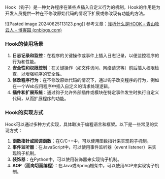 Hook（钩子）是一种允许程序在某些点插入自定义行为的机制。Hook的作用是为开发人员提供一种在不修改原始代码的情况下扩展或修改现有功能的方法。

![[Pasted image 20240625113123.png]]
参考文章：[浅析什么是HOOK - 青山牧云人 - 博客园 (cnblogs.com)](https://www.cnblogs.com/ArsenalfanInECNU/p/12871887.html)
### Hook的使用场景

1. **日志记录和监控**：在程序的关键操作或事件上插入日志记录，以便监控程序的行为和性能。
2. **安全性和权限控制**：在关键操作（如文件访问、网络请求等）前后插入权限检查，以增强程序的安全性。
3. **修改程序行为**：在不修改原始代码的情况下，通过钩子改变程序的行为，例如在一个Web应用程序中插入自定义的请求处理逻辑。
4. **插件和扩展系统**：通过钩子允许外部插件或模块在特定事件发生时执行自定义代码，从而扩展程序的功能。

### Hook的实现方式

Hook可以通过多种方式实现，具体取决于编程语言和框架。以下是一些常见的实现方式：

1. **函数指针或回调函数**：在C/C++中，可以使用函数指针来实现钩子机制。
2. **事件监听器**：在JavaScript中，可以使用事件监听器（event listener）来实现钩子机制。
3. **装饰器**：在Python中，可以使用装饰器来实现钩子机制。
4. **AOP（面向切面编程）**：在Java或Spring框架中，可以使用AOP来实现钩子机制。


